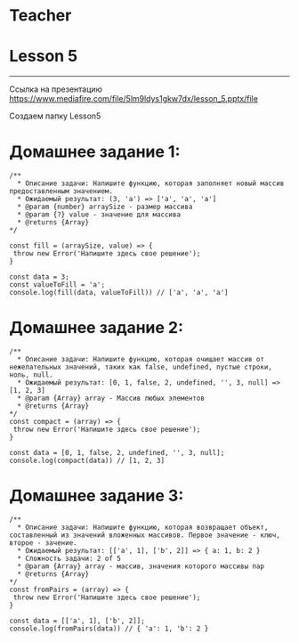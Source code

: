 # Teacher

# Lesson 5
-------------------------

Ссылка на презентацию https://www.mediafire.com/file/5lm9ldys1gkw7dx/lesson_5.pptx/file

Создаем папку Lesson5

# Домашнее задание 1: 

```
/**
  * Описание задачи: Напишите функцию, которая заполняет новый массив предоставленным значением.
  * Ожидаемый результат: (3, 'a') => ['a', 'a', 'a']
  * @param {number} arraySize - размер массива
  * @param {?} value - значение для массива
  * @returns {Array}
*/

const fill = (arraySize, value) => {
 throw new Error('Напишите здесь свое решение');
}

const data = 3;
const valueToFill = 'a';
console.log(fill(data, valueToFill)) // ['a', 'a', 'a']
```

# Домашнее задание 2: 

```
/**
  * Описание задачи: Напишите функцию, которая очищает массив от нежелательных значений, таких как false, undefined, пустые строки, ноль, null.
  * Ожидаемый результат: [0, 1, false, 2, undefined, '', 3, null] => [1, 2, 3]
  * @param {Array} array - Массив любых элементов
  * @returns {Array}
*/
const compact = (array) => {
 throw new Error('Напишите здесь свое решение');
}

const data = [0, 1, false, 2, undefined, '', 3, null];
console.log(compact(data)) // [1, 2, 3]
```

# Домашнее задание 3:

```
/**
  * Описание задачи: Напишите функцию, которая возвращает объект, составленный из значений вложенных массивов. Первое значение - ключ, второе - зачение.
  * Ожидаемый результат: [['a', 1], ['b', 2]] => { a: 1, b: 2 }
  * Сложность задачи: 2 of 5
  * @param {Array} array - массив, значения которого массивы пар
  * @returns {Array}
*/
const fromPairs = (array) => {
 throw new Error('Напишите здесь свое решение');
}

const data = [['a', 1], ['b', 2]];
console.log(fromPairs(data)) // { 'a': 1, 'b': 2 }
```